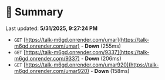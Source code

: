 # 📖 Summary
Last updated: **5/31/2025, 9:27:24 PM**

- `GET` [https://talk-m6gd.onrender.com/umar](https://talk-m6gd.onrender.com/umar) - **Down** (255ms)
- `GET` [https://talk-m6gd.onrender.com/9337](https://talk-m6gd.onrender.com/9337) - **Down** (206ms)
- `GET` [https://talk-m6gd.onrender.com/umar920](https://talk-m6gd.onrender.com/umar920) - **Down** (158ms)
